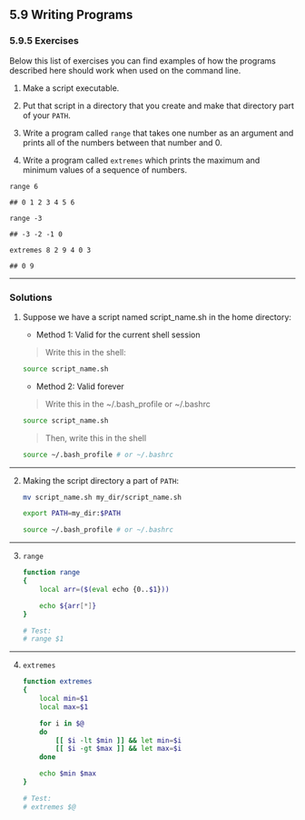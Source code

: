 ## 5.9 Writing Programs

### 5.9.5 Exercises

Below this list of exercises you can find examples of how the programs described here should work when used on the command line.

1. Make a script executable.


2. Put that script in a directory that you create and make that directory part of your `PATH`.



3. Write a program called `range` that takes one number as an argument and prints all of the numbers between that number and 0.



4. Write a program called `extremes` which prints the maximum and minimum values of a sequence of numbers.

```{r, engine='bash', eval=FALSE}
range 6
```
```
## 0 1 2 3 4 5 6
```
```{r, engine='bash', eval=FALSE}
range -3
```
```
## -3 -2 -1 0
```
```{r, engine='bash', eval=FALSE}
extremes 8 2 9 4 0 3
```
```
## 0 9
```
---
### Solutions

1. Suppose we have a script named script_name.sh in the home directory:

   - Method 1: Valid for the current shell session
    > Write this in the shell:
    ```bash
    source script_name.sh
    ```

   - Method 2: Valid forever
    > Write this in the ~/.bash_profile or ~/.bashrc
    ```bash
    source script_name.sh
    ```

    > Then, write this in the shell
    ```bash
    source ~/.bash_profile # or ~/.bashrc
    ```
---
2. Making the script directory a part of `PATH`:

    ```bash
    mv script_name.sh my_dir/script_name.sh

    export PATH=my_dir:$PATH

    source ~/.bash_profile # or ~/.bashrc
    ```

---
3. `range`

    ```bash
    function range
    {
        local arr=($(eval echo {0..$1}))

        echo ${arr[*]}
    }

    # Test:
    # range $1
    ```

---
4. `extremes`

    ```bash
    function extremes
    {
        local min=$1
        local max=$1

        for i in $@
        do
            [[ $i -lt $min ]] && let min=$i
            [[ $i -gt $max ]] && let max=$i
        done

        echo $min $max
    }

    # Test:
    # extremes $@
    ```
    